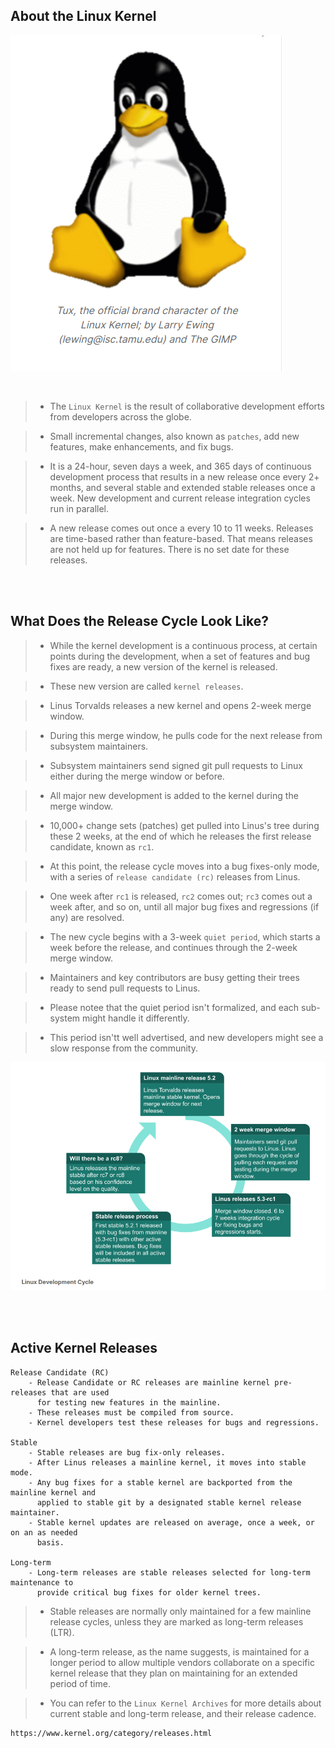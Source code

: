 ## About the Linux Kernel

![Tux](./image-tux.png)

<br />

> - The `Linux Kernel` is the result of collaborative development efforts from developers
    across the globe.

> - Small incremental changes, also known as `patches`, add new features, make
    enhancements, and fix bugs.

> - It is a 24-hour, seven days a week, and 365 days of continuous development process
    that results in a new release once every 2+ months, and several stable and extended
    stable releases once a week. New development and current release integration cycles
    run in parallel.

> - A new release comes out once a every 10 to 11 weeks. Releases are time-based rather
    than feature-based. That means releases are not held up for features. There is no
    set date for these releases.

<br />
<br />



## What Does the Release Cycle Look Like?
> - While the kernel development is a continuous process, at certain points during the
    development, when a set of features and bug fixes are ready, a new version of the
    kernel is released.

> - These new version are called `kernel releases`.

> - Linus Torvalds releases a new kernel and opens 2-week merge window.

> - During this merge window, he pulls code for the next release from subsystem
    maintainers.

> - Subsystem maintainers send signed git pull requests to Linux either during the
    merge window or before.

> - All major new development is added to the kernel during the merge window.

> - 10,000+ change sets (patches) get pulled into Linus's tree during these 2 weeks,
    at the end of which he releases the first release candidate, known as `rc1`.

> - At this point, the release cycle moves into a bug fixes-only mode, with a series
    of `release candidate (rc)` releases from Linus.

> - One week after `rc1` is released, `rc2` comes out; `rc3` comes out a week after,
    and so on, until all major bug fixes and regressions (if any) are resolved.

> - The new cycle begins with a 3-week `quiet period`, which starts a week before the
    release, and continues through the 2-week merge window.

> - Maintainers and key contributors are busy getting their trees ready to send pull
    requests to Linus.

> - Please notee that the quiet period isn't formalized, and each sub-system might
    handle it differently.

> - This period isn'tt well advertised, and new developers might see a slow response
    from the community.

![Linux Development Cycle](./image-linux-development-cycle.png)

<br />
<br />



## Active Kernel Releases
```plaintext
Release Candidate (RC)
    - Release Candidate or RC releases are mainline kernel pre-releases that are used
      for testing new features in the mainline.
    - These releases must be compiled from source.
    - Kernel developers test these releases for bugs and regressions.

Stable
    - Stable releases are bug fix-only releases.
    - After Linus releases a mainline kernel, it moves into stable mode.
    - Any bug fixes for a stable kernel are backported from the mainline kernel and
      applied to stable git by a designated stable kernel release maintainer.
    - Stable kernel updates are released on average, once a week, or on an as needed
      basis.

Long-term
    - Long-term releases are stable releases selected for long-term maintenance to
      provide critical bug fixes for older kernel trees.
```

> - Stable releases are normally only maintained for a few mainline release cycles,
    unless they are marked as long-term releases (LTR).

> - A long-term release, as the name suggests, is maintained for a longer period
    to allow multiple vendors collaborate on a specific kernel release that they
    plan on maintaining for an extended period of time.

> - You can refer to the `Linux Kernel Archives` for more details about current stable
    and long-term release, and their release cadence.

```bash
https://www.kernel.org/category/releases.html
```

